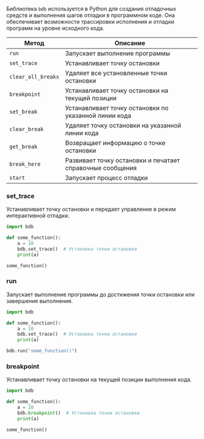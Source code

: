 Библиотека `bdb` используется в Python для создания отладочных средств и выполнения шагов отладки в программном коде.
Она обеспечивает возможности трассировки исполнения и отладки программ на уровне исходного кода.

| Метод              | Описание                                                  |
|--------------------|-----------------------------------------------------------|
| `run`              | Запускает выполнение программы                            |
| `set_trace`        | Устанавливает точку остановки                             |
| `clear_all_breaks` | Удаляет все установленные точки остановки                 |
| `breakpoint`       | Устанавливает точку остановки на текущей позиции          |
| `set_break`        | Устанавливает точку остановки по указанной линии кода     |
| `clear_break`      | Удаляет точку остановки на указанной линии кода           |
| `get_break`        | Возвращает информацию о точке остановки                   |
| `break_here`       | Развивает точку остановки и печатает справочные сообщения |
| `start`            | Запускает процесс отладки                                 |


### set_trace
Устанавливает точку остановки и передает управление в режим интерактивной отладки.

```python
import bdb

def some_function():
    a = 10
    bdb.set_trace()  # Установка точки остановки
    print(a)

some_function()
```

### run
Запускает выполнение программы до достижения точки остановки или завершения выполнения.

```python
import bdb

def some_function():
    a = 10
    bdb.set_trace()  # Установка точки остановки
    print(a)

bdb.run("some_function()")
```

### breakpoint
Устанавливает точку остановки на текущей позиции выполнения кода.

```python
import bdb

def some_function():
    a = 10
    bdb.breakpoint()  # Установка точки остановки
    print(a)

some_function()
```
